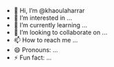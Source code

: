 - 👋 Hi, I’m @khaoulaharrar
- 👀 I’m interested in ...
- 🌱 I’m currently learning ...
- 💞️ I’m looking to collaborate on ...
- 📫 How to reach me ...
- 😄 Pronouns: ...
- ⚡ Fun fact: ...

<!---
khaoulaharrar/khaoulaharrar is a ✨ special ✨ repository because its `README.md` (this file) appears on your GitHub profile.
You can click the Preview link to take a look at your changes.
--->
